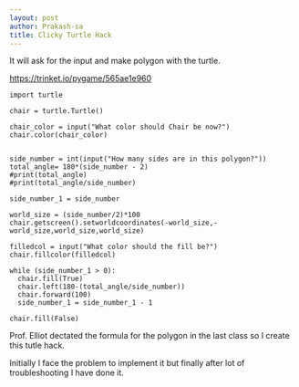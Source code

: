 ```yaml
---
layout: post
author: Prakash-sa
title: Clicky Turtle Hack
---
```



It will ask for the input and make polygon with the turtle.


https://trinket.io/pygame/565ae1e960


```
import turtle

chair = turtle.Turtle()

chair_color = input("What color should Chair be now?")
chair.color(chair_color)


side_number = int(input("How many sides are in this polygon?"))
total_angle= 180*(side_number - 2)
#print(total_angle)
#print(total_angle/side_number)

side_number_1 = side_number

world_size = (side_number/2)*100
chair.getscreen().setworldcoordinates(-world_size,-world_size,world_size,world_size)

filledcol = input("What color should the fill be?")
chair.fillcolor(filledcol)

while (side_number_1 > 0):
  chair.fill(True)
  chair.left(180-(total_angle/side_number))
  chair.forward(100)
  side_number_1 = side_number_1 - 1

chair.fill(False)
  ```
  
Prof. Elliot dectated the formula for the polygon in the last class so I create this tutle hack.

Initially I face the problem to implement it but finally after lot of troubleshooting I have done it.
